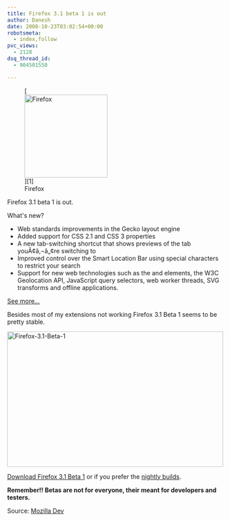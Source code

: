 ```yaml
---
title: Firefox 3.1 beta 1 is out
author: Danesh
date: 2008-10-23T03:02:54+00:00
robotsmeta:
  - index,follow
pvc_views:
  - 2128
dsq_thread_id:
  - 904501550

---
```

<figure id="attachment_577" aria-describedby="caption-attachment-577" style="width: 192px" class="wp-caption alignnone">[<img loading="lazy" class="size-medium wp-image-577" title="Firefox" src="/wp-content/uploads/2008/05/firefoxlogopi91.png" alt="Firefox" width="192" height="192" srcset="/wp-content/uploads/2008/05/firefoxlogopi91.png 192w, /wp-content/uploads/2008/05/firefoxlogopi91-150x150.png 150w" sizes="(max-width: 192px) 100vw, 192px" />][1]<figcaption id="caption-attachment-577" class="wp-caption-text">Firefox</figcaption></figure>

Firefox 3.1 beta 1 is out.

What's new?

  * Web standards improvements in the Gecko layout engine
  * Added support for CSS 2.1 and CSS 3 properties
  * A new tab-switching shortcut that shows previews of the tab youÃ¢â‚¬â„¢re switching to
  * Improved control over the Smart Location Bar using special characters to restrict your search
  * Support for new web technologies such as the and elements, the W3C Geolocation API, JavaScript query selectors, web worker threads, SVG transforms and offline applications.

<!--more-->

[See more&#8230;][2]

Besides most of my extensions not working Firefox 3.1 Beta 1 seems to be pretty stable.

[<img loading="lazy" src="http://farm4.static.flickr.com/3155/2965354131_67b4977e33.jpg" alt="Firefox-3.1-Beta-1" width="500" height="313" />][3]

[Download Firefox 3.1 Beta 1][4] or if you prefer the [nightly builds][5].

**Remember!! Betas are not for everyone, their meant for developers and testers.**

Source: [Mozilla Dev][6]

 [1]: /wp-content/uploads/2008/05/firefoxlogopi91.png
 [2]: http://developer.mozilla.org/web-tech/2008/10/14/firefox-31-beta-1-an-overview-of-features-for-web-developers
 [3]: http://www.flickr.com/photos/dannyportal/2965354131/ "Firefox-3.1-Beta-1 by Danesh Manoharan, on Flickr"
 [4]: http://www.mozilla.com/en-US/firefox/all-beta.html
 [5]: http://ftp.mozilla.org/pub/mozilla.org/firefox/nightly/latest-trunk/
 [6]: https://developer.mozilla.org/devnews/index.php/2008/10/14/firefox-31-beta-1-now-available-for-download/